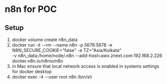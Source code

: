 # n8n for POC

## Setup

1. docker volume create n8n_data
2. docker run -it --rm --name n8n -p 5678:5678 -e N8N_SECURE_COOKIE="false" -e TZ="Asia/Kolkata" \
   -v n8n_data:/home/node/.n8n --add-host=awx.znext.com:192.168.2.226 docker.n8n.io/n8nio/n8n
3. in Mac ensure that local network access is enabled in systems settings for docker desktop
4. docker exec -it --user root n8n /bin/sh
